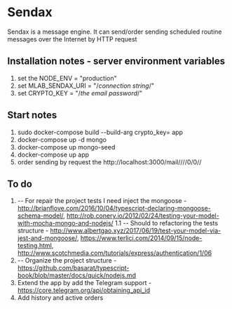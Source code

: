 ﻿# Sendax

Sendax is a message engine.
It can send/order sending scheduled routine messages over the Internet by HTTP request

## Installation notes - server environment variables

1. set the NODE_ENV = "production" 
2. set MLAB_SENDAX_URI = "/*connection string*/" 
3. set CRYPTO_KEY = "/*the email password*/"

## Start notes

1. sudo docker-compose build --build-arg crypto_key=<gmail password> app
2. docker-compose up -d mongo
3. docker-compose up mongo-seed
4. docker-compose up app
5. order sending by request the http://localhost:3000/mail/<token>/<from email>/<to email>/0/0/<subject>/<text>

## To do
1. -- For repair the project tests I need inject the mongoose - http://brianflove.com/2016/10/04/typescript-declaring-mongoose-schema-model/, http://rob.conery.io/2012/02/24/testing-your-model-with-mocha-mongo-and-nodejs/
    1.1 -- Should to refactoring the tests structure - http://www.albertgao.xyz/2017/06/19/test-your-model-via-jest-and-mongoose/, https://www.terlici.com/2014/09/15/node-testing.html, http://www.scotchmedia.com/tutorials/express/authentication/1/06
2. -- Organize the project structure - https://github.com/basarat/typescript-book/blob/master/docs/quick/nodejs.md
3. Extend the app by add the Telegram support - https://core.telegram.org/api/obtaining_api_id
4. Add history and active orders
